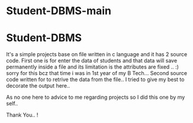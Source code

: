 # Student-DBMS-main
# Student-DBMS


It's a simple projects base on file written in c language and it has 2 source code. First one is for enter the data of students and that data will save permanently inside a file and its limitation is the attributes are fixed .. :) sorry for this bcz that time i was in 1st year of my B Tech... Second source code written for to retrive the data from the file.. I tried to give my best to decorate the output here..

As no one here to advice to me regarding projects so I did this one by my self.. 


Thank You.. !
